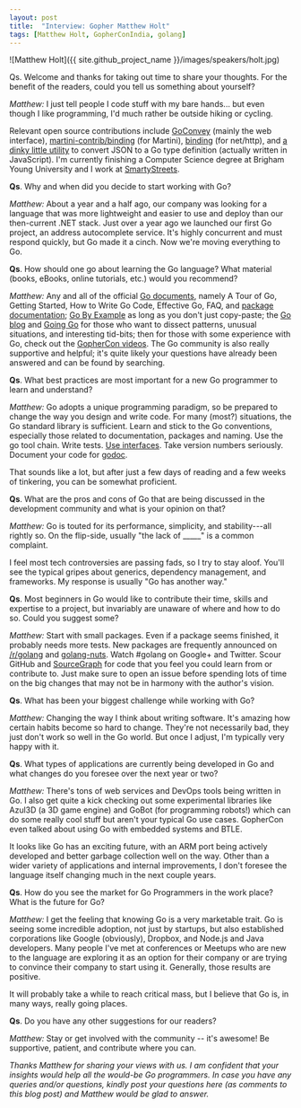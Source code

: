 ```yaml
---
layout: post
title:  "Interview: Gopher Matthew Holt"
tags: [Matthew Holt, GopherConIndia, golang]
---
```


![Matthew Holt]({{ site.github_project_name }}/images/speakers/holt.jpg)

Qs. Welcome and thanks for taking out time to share your thoughts. For the benefit of the readers, could you tell us something about yourself?

_Matthew:_ I just tell people I code stuff with my bare hands... but even though I like programming, I'd much rather be outside hiking or cycling.

Relevant open source contributions include [GoConvey](http://goconvey.co/) (mainly the web interface), [martini-contrib/binding](https://github.com/martini-contrib/binding) (for Martini), [binding](http://mholt.github.io/binding/) (for net/http), and [a dinky little utility](http://mholt.github.io/json-to-go/) to convert JSON to a Go type definition (actually written in JavaScript). I'm currently finishing a Computer Science degree at Brigham Young University and I work at [SmartyStreets](http://smartystreets.com/).

**Qs**. Why and when did you decide to start working with Go?

_Matthew:_ About a year and a half ago, our company was looking for a language that was more lightweight and easier to use and deploy than our then-current .NET stack. Just over a year ago we launched our first Go project, an address autocomplete service. It's highly concurrent and must respond quickly, but Go made it a cinch. Now we're moving everything to Go.

**Qs**. How should one go about learning the Go language? What material (books, eBooks, online tutorials, etc.) would you recommend?

_Matthew:_ Any and all of the official [Go documents](http://golang.org/doc/), namely A Tour of Go, Getting Started, How to Write Go Code, Effective Go, FAQ, and [package documentation](http://golang.org/pkg/); [Go By Example](https://gobyexample.com/) as long as you don't just copy-paste; the [Go blog](http://blog.golang.org/) and [Going Go](http://www.goinggo.net/) for those who want to dissect patterns, unusual situations, and interesting tid-bits; then for those with some experience with Go, check out the [GopherCon videos](https://www.youtube.com/playlist?list=PLE7tQUdRKcyb-k4TMNm2K59-sVlUJumw7). The Go community is also really supportive and helpful; it's quite likely your questions have already been answered and can be found by searching.

**Qs**. What best practices are most important for a new Go programmer to learn and understand?

_Matthew:_ Go adopts a unique programming paradigm, so be prepared to change the way you design and write code. For many (most?) situations, the Go standard library is sufficient. Learn and stick to the Go conventions, especially those related to documentation, packages and naming. Use the go tool chain. Write tests. [Use interfaces](http://mwholt.blogspot.in/2014/08/maximizing-use-of-interfaces-in-go.html). Take version numbers seriously. Document your code for [godoc](http://blog.golang.org/godoc-documenting-go-code).

That sounds like a lot, but after just a few days of reading and a few weeks of tinkering, you can be somewhat proficient.

**Qs**. What are the pros and cons of Go that are being discussed in the development community and what is your opinion on that?

_Matthew:_ Go is touted for its performance, simplicity, and stability---all rightly so. On the flip-side, usually "the lack of _____" is a common complaint.

I feel most tech controversies are passing fads, so I try to stay aloof. You'll see the typical gripes about generics, dependency management, and frameworks. My response is usually "Go has another way."

**Qs**. Most beginners in Go would like to contribute their time, skills and expertise to a project, but invariably are unaware of where and how to do so. Could you suggest some?

_Matthew:_ Start with small packages. Even if a package seems finished, it probably needs more tests. New packages are frequently announced on [/r/golang](http://www.reddit.com/r/golang/) and [golang-nuts](https://groups.google.com/forum/#!forum/golang-nuts). Watch #golang on Google+ and Twitter. Scour GitHub and [SourceGraph](https://sourcegraph.com/) for code that you feel you could learn from or contribute to. Just make sure to open an issue before spending lots of time on the big changes that may not be in harmony with the author's vision.

**Qs**. What has been your biggest challenge while working with Go?

_Matthew:_ Changing the way I think about writing software. It's amazing how certain habits become so hard to change. They're not necessarily bad, they just don't work so well in the Go world. But once I adjust, I'm typically very happy with it.

**Qs**. What types of applications are currently being developed in Go and what changes do you foresee over the next year or two?

_Matthew:_ There's tons of web services and DevOps tools being written in Go. I also get quite a kick checking out some experimental libraries like Azul3D (a 3D game engine) and GoBot (for programming robots!) which can do some really cool stuff but aren't your typical Go use cases. GopherCon even talked about using Go with embedded systems and BTLE.

It looks like Go has an exciting future, with an ARM port being actively developed and better garbage collection well on the way. Other than a wider variety of applications and internal improvements, I don't foresee the language itself changing much in the next couple years.

**Qs**. How do you see the market for Go Programmers in the work place? What is the future for Go?

_Matthew:_ I get the feeling that knowing Go is a very marketable trait. Go is seeing some incredible adoption, not just by startups, but also established corporations like Google (obviously), Dropbox, and Node.js and Java developers. Many people I've met at conferences or Meetups who are new to the language are exploring it as an option for their company or are trying to convince their company to start using it. Generally, those results are positive.

It will probably take a while to reach critical mass, but I believe that Go is, in many ways, really going places.

**Qs**. Do you have any other suggestions for our readers?

_Matthew:_ Stay or get involved with the community -- it's awesome! Be supportive, patient, and contribute where you can.

_Thanks Matthew for sharing your views with us. I am confident that your insights would help all the would-be Go programmers. In case you have any queries and/or questions, kindly post your questions here (as comments to this blog post) and Matthew would be glad to answer._
